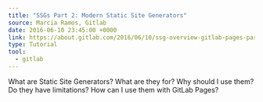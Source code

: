 ```yaml
---
title: "SSGs Part 2: Modern Static Site Generators"
source: Marcia Ramos, Gitlab
date: 2016-06-10 23:45:00 +0000
link: https://about.gitlab.com/2016/06/10/ssg-overview-gitlab-pages-part-2/
type: Tutorial
tool:
  - gitlab 
---
```

What are Static Site Generators? What are they for? Why should I use them? Do they have limitations? How can I use them with GitLab Pages?





